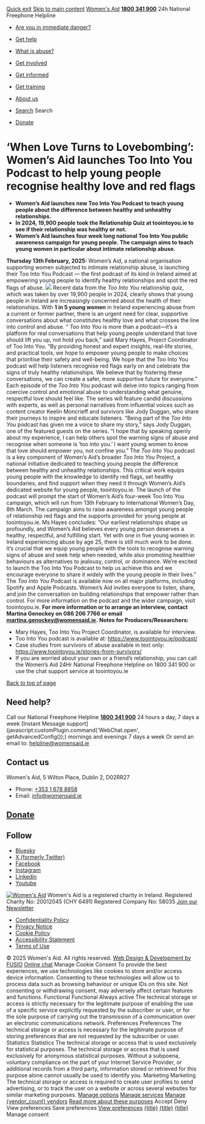 [Quick exit](https://www.womensaid.ie/get-informed/news-events/media-releases/media-release-when-love-turns-to-lovebombing-womens-aid-launches-too-into-you-podcast-to-help-young-people-recognise-healthy-love-and-red-flags/#exit)
[Skip to main content](https://www.womensaid.ie/get-informed/news-events/media-releases/media-release-when-love-turns-to-lovebombing-womens-aid-launches-too-into-you-podcast-to-help-young-people-recognise-healthy-love-and-red-flags/#pagecontent "Skip to main content")
[Women's Aid](https://www.womensaid.ie/)
**[1800 341 900](tel:1800341900)** 24h National Freephone Helpline
  * [Are you in immediate danger?](https://www.womensaid.ie/are-you-in-immediate-danger/)
  * [Get help](https://www.womensaid.ie/get-help/)
  * [What is abuse?](https://www.womensaid.ie/what-is-abuse/)
  * [Get involved](https://www.womensaid.ie/get-involved/)
  * [Get informed](https://www.womensaid.ie/get-informed/)
  * [Get training](https://www.womensaid.ie/get-training/)
  * [About us](https://www.womensaid.ie/about-us/)


  * [Search](https://www.womensaid.ie/get-informed/news-events/media-releases/media-release-when-love-turns-to-lovebombing-womens-aid-launches-too-into-you-podcast-to-help-young-people-recognise-healthy-love-and-red-flags/)
Search
  * [Donate](https://www.womensaid.ie/get-involved/donate/)


# ‘When Love Turns to Lovebombing’: Women’s Aid launches Too Into You Podcast to help young people recognise healthy love and red flags
  * **Women’s Aid launches new Too Into You Podcast to teach young people about the difference between healthy and unhealthy relationships.**
  * **In 2024, 19,900 people took the Relationship Quiz at toointoyou.ie to see if their relationship was healthy or not.**
  * **Women’s Aid launches four week long national Too Into You public awareness campaign for young people. The campaign aims to teach young women in particular about intimate relationship abuse.**


**Thursday 13th February, 2025:** Women’s Aid, a national organisation supporting women subjected to intimate relationship abuse, is launching their Too Into You Podcast — the first podcast of its kind in Ireland aimed at empowering young people to identify healthy relationships and spot the red flags of abuse.
![](https://www.womensaid.ie/app/uploads/2025/02/Too-Into-You-Podcast-l-r-Mary-Hayes-and-Keelin-Moncrieff-1024x711.jpg)
Recent data from the  _Too Into You_ relationship quiz, which was taken by over 19,900 people in 2024, clearly shows that young people in Ireland are increasingly concerned about the health of their relationships. With **1 in 5 young women** in Ireland experiencing abuse from a current or former partner, there is an urgent need for clear, supportive conversations about what constitutes healthy love and what crosses the line into control and abuse.
“ _Too Into You_ is more than a podcast—it’s a platform for real conversations that help young people understand that love should lift you up, not hold you back,” said Mary Hayes, Project Coordinator of Too Into You. “By providing honest and expert insights, real-life stories, and practical tools, we hope to empower young people to make choices that prioritise their safety and well-being. We hope that the Too Into You podcast will help listeners recognise red flags early on and celebrate the signs of truly healthy relationships. We believe that by fostering these conversations, we can create a safer, more supportive future for everyone.”
Each episode of the  _Too Into You_ podcast will delve into topics ranging from coercive control and emotional abuse to understanding what genuine, respectful love should feel like. The series will feature candid discussions with experts, as well as personal narratives from influential voices such as content creator Keelin Moncrieff and survivors like Jody Duggan, who share their journeys to inspire and educate listeners.
“Being part of the  _Too Into You_ podcast has given me a voice to share my story,” says Jody Duggan, one of the featured guests on the series. “I hope that by speaking openly about my experience, I can help others spot the warning signs of abuse and recognise when someone is ‘too into you.’ I want young women to know that love should empower you, not confine you.”
The  _Too Into You_ podcast is a key component of Women’s Aid’s broader  _Too Into You_ Project, a national initiative dedicated to teaching young people the difference between healthy and unhealthy relationships. This critical work equips young people with the knowledge to identify red flags, set healthy boundaries, and find support when they need it through Women’s Aid’s dedicated website for young people, toointoyou.ie.
The launch of the podcast will prompt the start of Women’s Aid’s four-week Too Into You campaign, which will run from 13th February to International Women’s Day, 8th March. The campaign aims to raise awareness amongst young people of relationship red flags and the supports provided for young people at toointoyou.ie.
Ms Hayes concludes: “Our earliest relationships shape us profoundly, and Women’s Aid believes every young person deserves a healthy, respectful, and fulfilling start. Yet with one in five young women in Ireland experiencing abuse by age 25, there is still much work to be done. It’s crucial that we equip young people with the tools to recognise warning signs of abuse and seek help when needed, while also promoting healthier behaviours as alternatives to jealousy, control, or dominance. We’re excited to launch the Too Into You Podcast to help us achieve this and we encourage everyone to share it widely with the young people in their lives.”
The  _Too Into You_ Podcast is available now on all major platforms, including Spotify and Apple Podcasts. Women’s Aid invites everyone to listen, share, and join the conversation on building relationships that empower rather than control.
For more information on the podcast and the wider campaign, visit toointoyou.ie.
**For more information or to arrange an interview, contact Martina Genockey on 086 206 7766 or email martina.genockey@womensaid.ie.**
**Notes for Producers/Researchers:**
  * Mary Hayes, Too Into You Project Coordinator, is available for interview.
  * Too Into You podcast is available at: https://www.toointoyou.ie/podcast/
  * Case studies from survivors of abuse available in text only: https://www.toointoyou.ie/stories-from-survivors/
  * If you are worried about your own or a friend’s relationship, you can call the Women’s Aid 24Hr National Freephone Helpline on 1800 341 900 or use the chat support service at toointoyou.ie


[Back to top of page](https://www.womensaid.ie/get-informed/news-events/media-releases/media-release-when-love-turns-to-lovebombing-womens-aid-launches-too-into-you-podcast-to-help-young-people-recognise-healthy-love-and-red-flags/#top)
## Need help?
Call our National Freephone Helpline **[1800 341 900](tel:1800341900)** 24 hours a day, 7 days a week 
[Instant Message support](javascript:customPlugin.command\('WebChat.open', getAdvancedConfig\(\)\);) mornings and evenings 7 days a week
Or send an email to: helpline@womensaid.ie
## Contact us
Women's Aid, 5 Wilton Place, Dublin 2, D02RR27
  * Phone: [+353 1 678 8858](tel:+35316788858)
  * Email: info@womensaid.ie


## [Donate](https://www.womensaid.ie/get-involved/donate/)
## Follow
  * [Bluesky](https://bsky.app/profile/womensaidireland.bsky.social)
  * [X (formerly Twitter)](https://x.com/Womens_Aid)
  * [Facebook](https://www.facebook.com/womensaid.ie)
  * [Instagram](https://www.instagram.com/womens.aid)
  * [Linkedin](https://www.linkedin.com/company/women's-aid/)
  * [Youtube](https://www.youtube.com/@womensaidireland)


[![Women's Aid](https://www.womensaid.ie/app/themes/womensaidsage9/resources/assets/img/womens-aid-logo-white.svg)](https://www.womensaid.ie/get-informed/news-events/media-releases/media-release-when-love-turns-to-lovebombing-womens-aid-launches-too-into-you-podcast-to-help-young-people-recognise-healthy-love-and-red-flags/)
Women's Aid is a registered charity in Ireland.
Registered Charity No: 20012045 (CHY 6491) Registered Company No: 58035
[Join our Newsletter](https://www.womensaid.ie/get-informed/news-events/newsletter/)
  * [Confidentiality Policy](https://www.womensaid.ie/about-us/compliance/confidentiality-policy/)
  * [Privacy Notice](https://www.womensaid.ie/about-us/compliance/privacy-notice/)
  * [Cookie Policy](https://www.womensaid.ie/about-us/compliance/cookie-policy/)
  * [Accessibility Statement](https://www.womensaid.ie/about-us/compliance/accessibility-statement/)
  * [Terms of Use](https://www.womensaid.ie/about-us/compliance/terms-of-use/)


© 2025 Women's Aid. All rights reserved. [Web Design & Development by FUSIO](https://www.fusio.net/?utm_source=WomensAid&utm_medium=Website&utm_campaign=ClientLinks)
[Online chat](https://www.womensaid.ie/get-informed/news-events/media-releases/media-release-when-love-turns-to-lovebombing-womens-aid-launches-too-into-you-podcast-to-help-young-people-recognise-healthy-love-and-red-flags/#chat)
Manage Cookie Consent
To provide the best experiences, we use technologies like cookies to store and/or access device information. Consenting to these technologies will allow us to process data such as browsing behaviour or unique IDs on this site. Not consenting or withdrawing consent, may adversely affect certain features and functions.
Functional Functional Always active 
The technical storage or access is strictly necessary for the legitimate purpose of enabling the use of a specific service explicitly requested by the subscriber or user, or for the sole purpose of carrying out the transmission of a communication over an electronic communications network.
Preferences Preferences
The technical storage or access is necessary for the legitimate purpose of storing preferences that are not requested by the subscriber or user.
Statistics Statistics
The technical storage or access that is used exclusively for statistical purposes. The technical storage or access that is used exclusively for anonymous statistical purposes. Without a subpoena, voluntary compliance on the part of your Internet Service Provider, or additional records from a third party, information stored or retrieved for this purpose alone cannot usually be used to identify you.
Marketing Marketing
The technical storage or access is required to create user profiles to send advertising, or to track the user on a website or across several websites for similar marketing purposes.
[Manage options](https://www.womensaid.ie/get-informed/news-events/media-releases/media-release-when-love-turns-to-lovebombing-womens-aid-launches-too-into-you-podcast-to-help-young-people-recognise-healthy-love-and-red-flags/) [Manage services](https://www.womensaid.ie/get-informed/news-events/media-releases/media-release-when-love-turns-to-lovebombing-womens-aid-launches-too-into-you-podcast-to-help-young-people-recognise-healthy-love-and-red-flags/) [Manage {vendor_count} vendors](https://www.womensaid.ie/get-informed/news-events/media-releases/media-release-when-love-turns-to-lovebombing-womens-aid-launches-too-into-you-podcast-to-help-young-people-recognise-healthy-love-and-red-flags/) [Read more about these purposes](https://cookiedatabase.org/tcf/purposes/)
Accept Deny View preferences Save preferences [View preferences](https://www.womensaid.ie/get-informed/news-events/media-releases/media-release-when-love-turns-to-lovebombing-womens-aid-launches-too-into-you-podcast-to-help-young-people-recognise-healthy-love-and-red-flags/)
[{title}](https://www.womensaid.ie/get-informed/news-events/media-releases/media-release-when-love-turns-to-lovebombing-womens-aid-launches-too-into-you-podcast-to-help-young-people-recognise-healthy-love-and-red-flags/) [{title}](https://www.womensaid.ie/get-informed/news-events/media-releases/media-release-when-love-turns-to-lovebombing-womens-aid-launches-too-into-you-podcast-to-help-young-people-recognise-healthy-love-and-red-flags/) [{title}](https://www.womensaid.ie/get-informed/news-events/media-releases/media-release-when-love-turns-to-lovebombing-womens-aid-launches-too-into-you-podcast-to-help-young-people-recognise-healthy-love-and-red-flags/)
Manage consent
